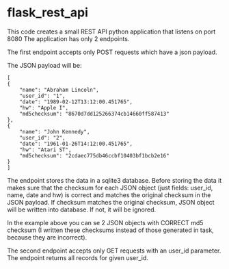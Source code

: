 # flask_rest_api
This code creates a small REST API python application that listens on port 8080
The application has only 2 endpoints.

The first endpoint accepts only POST requests which have a json payload.
 
The JSON payload will be:
 
    [
    {
        "name": "Abraham Lincoln",
        "user_id": "1",
        "date": "1989-02-12T13:12:00.451765",
        "hw": "Apple I",
        "md5checksum": "8670d7dd125266374cb14660ff587413"
    },
    {
        "name": "John Kennedy",
        "user_id": "2",
        "date": "1961-01-26T14:12:00.451765",
        "hw": "Atari ST",
        "md5checksum": "2cdaec775db46ccbf10403bf1bcb2e16"
    }
    ]

The endpoint stores the data in a sqlite3 database.
Before storing the data it makes sure that the checksum for each
JSON object (just fields: user_id, name, date and hw) is correct and matches the original checksum in the JSON payload.
If checksum matches the original checksum, JSON object will be written into database. If not, it will be ignored.

In the example above you can se 2 JSON objects with CORRECT md5 checksum (I written these checksums instead of those generated in task,
because they are incorrect).
  
The second endpoint accepts only GET requests with an user_id parameter. The endpoint returns  all records for given user_id.
